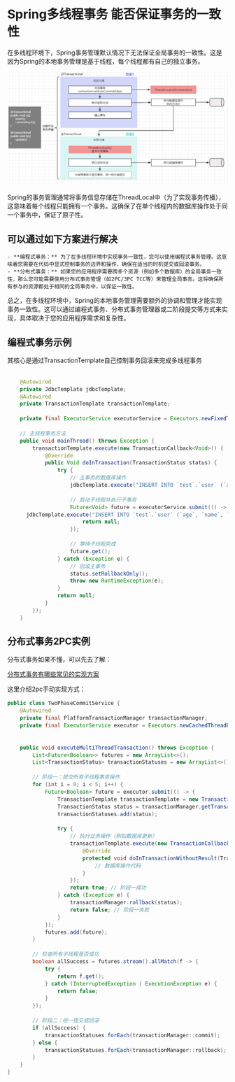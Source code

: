 # Spring多线程事务 能否保证事务的一致性

在多线程环境下，Spring事务管理默认情况下无法保证全局事务的一致性。这是因为Spring的本地事务管理是基于线程，每个线程都有自己的独立事务。

![1743572856343-6a94e555-f30f-4f67-95cd-585a14434d6b.png](./img/bF0WNYwjbdlxPK76/1743572856343-6a94e555-f30f-4f67-95cd-585a14434d6b-715557.png)

Spring的事务管理通常将事务信息存储在ThreadLocal中（为了实现事务传播），这意味着每个线程只能拥有一个事务。这确保了在单个线程内的数据库操作处于同一个事务中，保证了原子性。

## 可以通过如下方案进行解决

    - **编程式事务：** 为了在多线程环境中实现事务一致性，您可以使用编程式事务管理。这意味着您需要在代码中显式控制事务的边界和操作，确保在适当的时机提交或回滚事务。
    - **分布式事务：** 如果您的应用程序需要跨多个资源（例如多个数据库）的全局事务一致性，那么您可能需要使用分布式事务管理（如2PC/3PC TCC等）来管理全局事务。这将确保所有参与的资源都处于相同的全局事务中，以保证一致性。

总之，在多线程环境中，Spring的本地事务管理需要额外的协调和管理才能实现事务一致性。这可以通过编程式事务、分布式事务管理器或二阶段提交等方式来实现，具体取决于您的应用程序需求和复杂性。

## 编程式事务示例

其核心是通过TransactionTemplate自己控制事务回滚来完成多线程事务

```java

    @Autowired
    private JdbcTemplate jdbcTemplate;
    @Autowired  
    private TransactionTemplate transactionTemplate;

    private final ExecutorService executorService = Executors.newFixedThreadPool(2);

    // 主线程事务方法  
    public void mainThread() throws Exception {  
        transactionTemplate.execute(new TransactionCallback<Void>() {
            @Override  
            public Void doInTransaction(TransactionStatus status) {
                try {  
                    // 主事务的数据库操作  
                    jdbcTemplate.execute("INSERT INTO `test`.`user` (`age`, `name`, `city`) VALUES (18, 'xushu', 'BeiJin');");

                    // 启动子线程并执行子事务
                    Future<Void> future = executorService.submit(() -> {
      jdbcTemplate.execute("INSERT INTO `test`.`user` (`age`, `name`, `city`) VALUES (18, 'xushu', 'BeiJin');");
                        return null;
                    });

                    // 等待子线程完成
                    future.get();
                } catch (Exception e) {  
                    // 回滚主事务  
                    status.setRollbackOnly();  
                    throw new RuntimeException(e);  
                }  
                return null;  
            }  
        });  
    }   
```

## 分布式事务2PC实例

分布式事务如果不懂，可以先去了解：

[分布式事务有哪些常见的实现方案](https://www.yuque.com/tulingzhouyu/db22bv/veg93i11n9qqs45e?singleDoc#)

 这里介绍2pc手动实现方式：

```java
public class TwoPhaseCommitService {
    @Autowired
    private final PlatformTransactionManager transactionManager;
    private final ExecutorService executor = Executors.newCachedThreadPool();
 

    public void executeMultiThreadTransaction() throws Exception {
        List<Future<Boolean>> futures = new ArrayList<>();
        List<TransactionStatus> transactionStatuses = new ArrayList<>();

        // 阶段一：提交所有子线程事务操作
        for (int i = 0; i < 5; i++) {
            Future<Boolean> future = executor.submit(() -> {
                TransactionTemplate transactionTemplate = new TransactionTemplate(transactionManager);
                TransactionStatus status = transactionManager.getTransaction(null);
                transactionStatuses.add(status);

                try {
                    // 执行业务操作（例如数据库更新）
                    transactionTemplate.execute(new TransactionCallbackWithoutResult() {
                        @Override
                        protected void doInTransactionWithoutResult(TransactionStatus status) {
                            // 数据库操作代码
                        }
                    });
                    return true; // 阶段一成功
                } catch (Exception e) {
                    transactionManager.rollback(status);
                    return false; // 阶段一失败
                }
            });
            futures.add(future);
        }

        // 检查所有子线程是否成功
        boolean allSuccess = futures.stream().allMatch(f -> {
            try {
                return f.get();
            } catch (InterruptedException | ExecutionException e) {
                return false;
            }
        });

        // 阶段二：统一提交或回滚
        if (allSuccess) {
            transactionStatuses.forEach(transactionManager::commit);
        } else {
            transactionStatuses.forEach(transactionManager::rollback);
        }
    }
}
```
